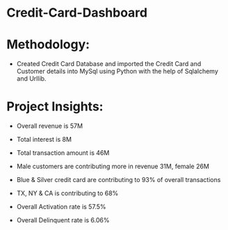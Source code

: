 # Credit-Card-Dashboard

# Methodology:

- Created Credit Card Database and imported the Credit Card and Customer details into MySql using Python with the help of Sqlalchemy and Urllib.

# Project Insights:
- Overall revenue is 57M

- Total interest is 8M

- Total transaction amount is 46M

- Male customers are contributing more in revenue 31M, female 26M

- Blue & Silver credit card are contributing to 93% of overall transactions

- TX, NY & CA is contributing to 68%

- Overall Activation rate is 57.5%

- Overall Delinquent rate is 6.06%

